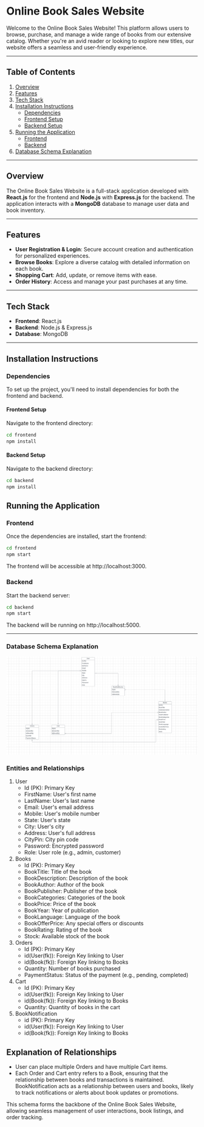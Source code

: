 # Online Book Sales Website

Welcome to the Online Book Sales Website! This platform allows users to browse, purchase, and manage a wide range of books from our extensive catalog. Whether you're an avid reader or looking to explore new titles, our website offers a seamless and user-friendly experience.

---

## Table of Contents

1. [Overview](#overview)
2. [Features](#features)
3. [Tech Stack](#tech-stack)
4. [Installation Instructions](#installation-instructions)
   - [Dependencies](#dependencies)
   - [Frontend Setup](#frontend-setup)
   - [Backend Setup](#backend-setup)
5. [Running the Application](#running-the-application)
   - [Frontend](#frontend)
   - [Backend](#backend)
6. [Database Schema Explanation](#Database-Schema-Explanation)

---

## Overview

The Online Book Sales Website is a full-stack application developed with **React.js** for the frontend and **Node.js** with **Express.js** for the backend. The application interacts with a **MongoDB** database to manage user data and book inventory.

---

## Features

- **User Registration & Login**: Secure account creation and authentication for personalized experiences.
- **Browse Books**: Explore a diverse catalog with detailed information on each book.
- **Shopping Cart**: Add, update, or remove items with ease.
- **Order History**: Access and manage your past purchases at any time.

---

## Tech Stack

- **Frontend**: React.js
- **Backend**: Node.js & Express.js
- **Database**: MongoDB

---

## Installation Instructions

### Dependencies

To set up the project, you'll need to install dependencies for both the frontend and backend.

#### Frontend Setup

Navigate to the frontend directory:

```bash
cd frontend
npm install
```

#### Backend Setup

Navigate to the backend directory:

```bash
cd backend
npm install
```

## Running the Application
### Frontend
Once the dependencies are installed, start the frontend:
```bash
cd frontend
npm start
```
The frontend will be accessible at http://localhost:3000.

### Backend
Start the backend server:
```bash
cd backend
npm start
```
The backend will be running on http://localhost:5000.

---
### Database Schema Explanation
![Database Schema](https://raw.githubusercontent.com/Hanveshith/Online-Book-Sales-Website/refs/heads/main/Db.png)


### Entities and Relationships
1. User
   - Id (PK): Primary Key
   - FirstName: User's first name
   - LastName: User's last name
   - Email: User's email address
   - Mobile: User's mobile number
   - State: User's state
   - City: User's city
   - Address: User's full address
   - CityPin: City pin code
   - Password: Encrypted password
   - Role: User role (e.g., admin, customer)
2. Books
      - Id (PK): Primary Key
      - BookTitle: Title of the book
      - BookDescription: Description of the book
      - BookAuthor: Author of the book
      - BookPublisher: Publisher of the book
      - BookCategories: Categories of the book
      - BookPrice: Price of the book
      - BookYear: Year of publication
      - BookLanguage: Language of the book
      - BookOfferPrice: Any special offers or discounts
      - BookRating: Rating of the book
      - Stock: Available stock of the book
3. Orders
   - Id (PK): Primary Key
   - id(User(fk)): Foreign Key linking to User
   - id(Book(fk)): Foreign Key linking to Books
   - Quantity: Number of books purchased
   - PaymentStatus: Status of the payment (e.g., pending, completed)
4. Cart
   - Id (PK): Primary Key
   - id(User(fk)): Foreign Key linking to User
   - id(Book(fk)): Foreign Key linking to Books
   - Quantity: Quantity of books in the cart
5. BookNotification
   - id (PK): Primary Key
   - id(User(fk)): Foreign Key linking to User
   - id(Book(fk)): Foreign Key linking to Books

## Explanation of Relationships
- User can place multiple Orders and have multiple Cart items.
- Each Order and Cart entry refers to a Book, ensuring that the relationship between books and transactions is maintained.
BookNotification acts as a relationship between users and books, likely to track notifications or alerts about book updates or promotions.


This schema forms the backbone of the Online Book Sales Website, allowing seamless management of user interactions, book listings, and order tracking.


